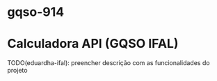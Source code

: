 # gqso-914
# Calculadora API (GQSO IFAL)
TODO(eduardha-ifal): preencher descrição com as funcionalidades do projeto
